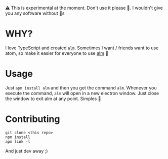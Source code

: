 ⚠️ This is experimental at the moment. Don't use it please 🌹. I wouldn't give you any software without 📝s

# WHY?

I love TypeScript and created [`alm`][alm]. Sometimes I want / friends want to use atom, so make it easier for everyone to use [alm][alm] :rose:

# Usage

Just `apm install alm` and then you get the command `alm`. Whenever you execute the command, `alm` will open in a new electron window. Just close the window to exit alm at any point. Simples 🌹

# Contributing

```
git clone <this repo>
npm install
apm link -l
```
And just dev away ;)

[alm]: http://alm.tools/
